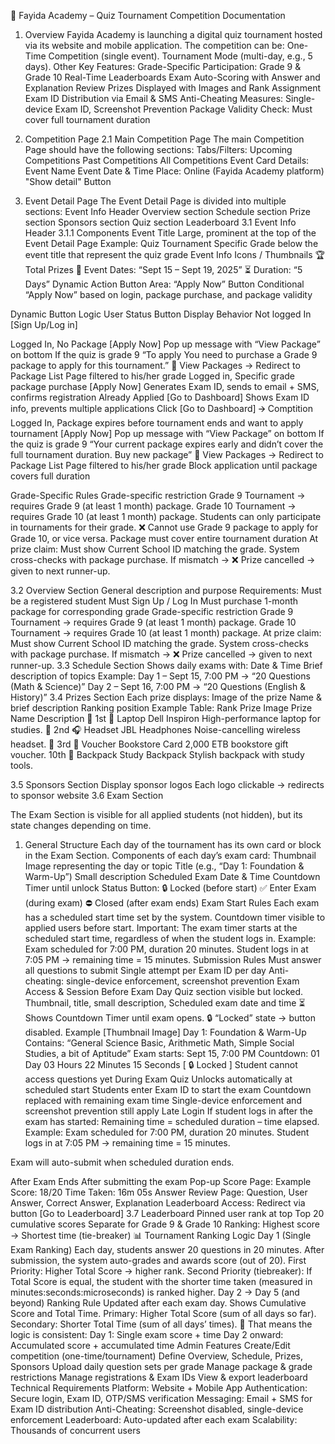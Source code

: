 📄 Fayida Academy – Quiz Tournament Competition Documentation

1. Overview
   Fayida Academy is launching a digital quiz tournament hosted via its website and mobile application. The competition can be:
   One-Time Competition (single event).
   Tournament Mode (multi-day, e.g., 5 days).
   Other Key Features:
   Grade-Specific Participation: Grade 9 & Grade 10
   Real-Time Leaderboards
   Exam Auto-Scoring with Answer and Explanation Review
   Prizes Displayed with Images and Rank Assignment
   Exam ID Distribution via Email & SMS
   Anti-Cheating Measures: Single-device Exam ID, Screenshot Prevention
   Package Validity Check: Must cover full tournament duration
2. Competition Page
   2.1 Main Competition Page
   The main Competition Page should have the following sections:
   Tabs/Filters:
   Upcoming Competitions
   Past Competitions
   All Competitions
   Event Card Details:
   Event Name
   Event Date & Time
   Place: Online (Fayida Academy platform)
   "Show detail" Button

3. Event Detail Page
   The Event Detail Page is divided into multiple sections:
   Event Info Header
   Overview section
   Schedule section
   Prize section
   Sponsors section
   Quiz section
   Leaderboard
   3.1 Event Info Header
   3.1.1 Components
   Event Title
   Large, prominent at the top of the Event Detail Page
   Example: Quiz Tournament
   Specific Grade below the event title that represent the quiz grade
   Event Info Icons / Thumbnails
   🏆 Total Prizes
   📅 Event Dates: “Sept 15 – Sept 19, 2025”
   ⏳ Duration: “5 Days”
   Dynamic Action Button Area: “Apply Now” Button
   Conditional “Apply Now” based on login, package purchase, and package validity

Dynamic Button Logic
User Status
Button Display
Behavior
Not logged In
[Sign Up/Log in]

Logged In, No Package
[Apply Now]
Pop up message with “View Package” on bottom
If the quiz is grade 9
“To apply You need to purchase a Grade 9 package to apply for this tournament.”
🛒 View Packages → Redirect to Package List Page filtered to his/her grade
Logged in, Specific grade package purchase
[Apply Now]
Generates Exam ID, sends to email + SMS, confirms registration
Already Applied
[Go to Dashboard]
Shows Exam ID info, prevents multiple applications
Click [Go to Dashboard] 🡪 Comptition
Logged In, Package expires before tournament ends and want to apply tournament
[Apply Now]
Pop up message with “View Package” on bottom
If the quiz is grade 9
“Your current package expires early and didn’t cover the full tournament duration. Buy new package”
🛒 View Packages → Redirect to Package List Page filtered to his/her grade
Block application until package covers full duration

Grade-Specific Rules
Grade-specific restriction
Grade 9 Tournament → requires Grade 9 (at least 1 month) package.
Grade 10 Tournament → requires Grade 10 (at least 1 month) package.
Students can only participate in tournaments for their grade.
❌ Cannot use Grade 9 package to apply for Grade 10, or vice versa.
Package must cover entire tournament duration
At prize claim:
Must show Current School ID matching the grade.
System cross-checks with package purchase.
If mismatch → ❌ Prize cancelled → given to next runner-up.

3.2 Overview Section
General description and purpose
Requirements:
Must be a registered student
Must Sign Up / Log In
Must purchase 1-month package for corresponding grade
Grade-specific restriction
Grade 9 Tournament → requires Grade 9 (at least 1 month) package.
Grade 10 Tournament → requires Grade 10 (at least 1 month) package.
At prize claim:
Must show Current School ID matching the grade.
System cross-checks with package purchase.
If mismatch → ❌ Prize cancelled → given to next runner-up.
3.3 Schedule Section
Shows daily exams with:
Date & Time
Brief description of topics
Example:
Day 1 – Sept 15, 7:00 PM → “20 Questions (Math & Science)”
Day 2 – Sept 16, 7:00 PM → “20 Questions (English & History)”
3.4 Prizes Section
Each prize displays:
Image of the prize
Name & brief description
Ranking position
Example Table:
Rank
Prize Image
Prize Name
Description
🥇 1st
🎁 Laptop
Dell Inspiron
High-performance laptop for studies.
🥈 2nd
🎧 Headset
JBL Headphones
Noise-cancelling wireless headset.
🥉 3rd
🎫 Voucher
Bookstore Card
2,000 ETB bookstore gift voucher.
10th
🎒 Backpack
Study Backpack
Stylish backpack with study tools.

3.5 Sponsors Section
Display sponsor logos
Each logo clickable → redirects to sponsor website
3.6 Exam Section

The Exam Section is visible for all applied students (not hidden), but its state changes depending on time.

1. General Structure
   Each day of the tournament has its own card or block in the Exam Section.
   Components of each day’s exam card:
   Thumbnail Image representing the day or topic
   Title (e.g., “Day 1: Foundation & Warm-Up”)
   Small description
   Scheduled Exam Date & Time
   Countdown Timer until unlock
   Status Button:
   🔒 Locked (before start)
   ✅ Enter Exam (during exam)
   ⛔ Closed (after exam ends)
   Exam Start Rules
   Each exam has a scheduled start time set by the system.
   Countdown timer visible to applied users before start.
   Important: The exam timer starts at the scheduled start time, regardless of when the student logs in.
   Example: Exam scheduled for 7:00 PM, duration 20 minutes.
   Student logs in at 7:05 PM → remaining time = 15 minutes.
   Submission Rules
   Must answer all questions to submit
   Single attempt per Exam ID per day
   Anti-cheating: single-device enforcement, screenshot prevention
   Exam Access & Session
   Before Exam Day
   Quiz section visible but locked.
   Thumbnail, title, small description, Scheduled exam date and time
   ⏳ Shows Countdown Timer until exam opens.
   🔒 “Locked” state → button disabled.
   Example
   [Thumbnail Image] Day 1: Foundation & Warm-Up
   Contains: “General Science Basic, Arithmetic Math, Simple Social Studies, a bit of Aptitude”
   Exam starts: Sept 15, 7:00 PM
   Countdown: 01 Day 03 Hours 22 Minutes 15 Seconds
   [ 🔒 Locked ]
   Student cannot access questions yet
   During Exam
   Quiz Unlocks automatically at scheduled start
   Students enter Exam ID to start the exam
   Countdown replaced with remaining exam time
   Single-device enforcement and screenshot prevention still apply
   Late Login
   If student logs in after the exam has started:
   Remaining time = scheduled duration – time elapsed.
   Example: Exam scheduled for 7:00 PM, duration 20 minutes.
   Student logs in at 7:05 PM → remaining time = 15 minutes.

Exam will auto-submit when scheduled duration ends.

After Exam Ends
After submitting the exam Pop-up Score Page:
Example
Score: 18/20
Time Taken: 16m 05s
Answer Review Page:
Question, User Answer, Correct Answer, Explanation
Leaderboard Access:
Redirect via button [Go to Leaderboard]
3.7 Leaderboard
Pinned user rank at top
Top 20 cumulative scores
Separate for Grade 9 & Grade 10
Ranking: Highest score → Shortest time (tie-breaker)
📊 Tournament Ranking Logic
Day 1 (Single Exam Ranking)
Each day, students answer 20 questions in 20 minutes.
After submission, the system auto-grades and awards score (out of 20).
First Priority: Higher Total Score → higher rank.
Second Priority (tiebreaker): If Total Score is equal, the student with the shorter time taken (measured in minutes:seconds:microseconds) is ranked higher.
Day 2 → Day 5 (and beyond) Ranking Rule
Updated after each exam day.
Shows Cumulative Score and Total Time.
Primary: Higher Total Score (sum of all days so far).
Secondary: Shorter Total Time (sum of all days’ times).
🔑 That means the logic is consistent:
Day 1: Single exam score + time
Day 2 onward: Accumulated score + accumulated time
Admin Features
Create/Edit competition (one-time/tournament)
Define Overview, Schedule, Prizes, Sponsors
Upload daily question sets per grade
Manage package & grade restrictions
Manage registrations & Exam IDs
View & export leaderboard
Technical Requirements
Platform: Website + Mobile App
Authentication: Secure login, Exam ID, OTP/SMS verification
Messaging: Email + SMS for Exam ID distribution
Anti-Cheating: Screenshot disabled, single-device enforcement
Leaderboard: Auto-updated after each exam
Scalability: Thousands of concurrent users
